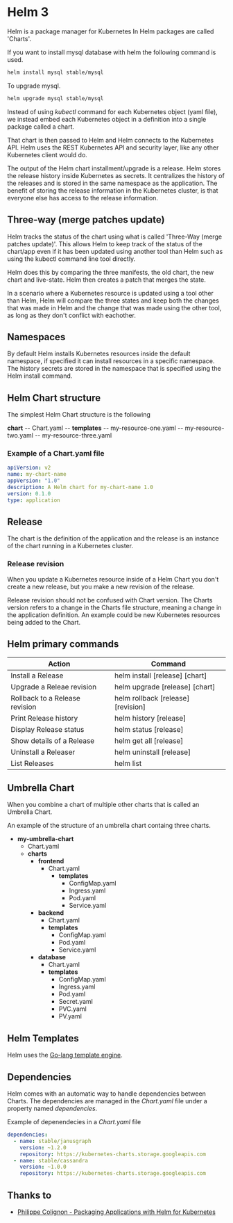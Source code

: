 # Helm 3

Helm is a package manager for Kubernetes In Helm packages are called 'Charts'.

If you want to install mysql database with helm the following command is used.

```sh
helm install mysql stable/mysql
```

To upgrade mysql.

```sh
helm upgrade mysql stable/mysql
```

Instead of using *kubectl* command for each Kubernetes object (yaml file), we instead embed each Kubernetes object in a definition into a single package called a chart.
 
That chart is then passed to Helm and Helm connects to the Kubernetes API. Helm uses the REST Kubernetes API and security layer, like any other Kubernetes client would do. 

The output of the Helm chart installment/upgrade is a release. Helm stores the release history inside Kubernetes as secrets. It centralizes the history of the releases and is stored in the same namespace as the application. The benefit of storing the release information in the Kubernetes cluster, is that everyone else has access to the release information.

## Three-way (merge patches update)

Helm tracks the status of the chart using what is called 'Three-Way (merge patches update)'. This allows Helm to keep track of the status of the chart/app even if it has been updated using another tool than Helm such as using the kubectl command line tool directly. 

Helm does this by comparing the three manifests, the old chart, the new chart and live-state. Helm then creates a patch that merges the state. 

In a scenario where a Kubernetes resource is updated using a tool other than Helm, Helm will compare the three states and keep both the changes that was made in Helm and the change that was made using the other tool, as long as they don't conflict with eachother.

## Namespaces

By default Helm installs Kubernetes resources inside the default namespace, if specified it can install resources in a specific namespace. The history secrets are stored in the namespace that is specified using the Helm install command.

## Helm Chart structure

The simplest Helm Chart structure is the following

**chart**
-- Chart.yaml
-- **templates**
    -- my-resource-one.yaml
    -- my-resource-two.yaml
    -- my-resource-three.yaml

### Example of a Chart.yaml file

```yaml
apiVersion: v2
name: my-chart-name
appVersion: "1.0"
description: A Helm chart for my-chart-name 1.0
version: 0.1.0
type: application
```

## Release

The chart is the definition of the application and the release is an instance of the chart running in a Kubernetes cluster.

### Release revision

When you update a Kubernetes resource inside of a Helm Chart you don't create a new release, but you make a new revision of the release. 

Release revision should not be confused with Chart version. The Charts version refers to a change in the Charts file structure, meaning a change in the application definition. An example could be new Kubernetes resources being added to the Chart.

## Helm primary commands

| Action                         | Command                            |
| -----------                    | -----------                        |
| Install a Release              | helm install [release] [chart]     |
| Upgrade a Releae revision      | helm upgrade [release] [chart]     |
| Rollback to a Release revision | helm rollback [release] [revision] |
| Print Release history          | helm history [release]             |
| Display Release status         | helm status [release]              |
| Show details of a Release      | helm get all [release]             |
| Uninstall a Releaser           | helm uninstall [release]           |
| List Releases                  | helm list                          |

## Umbrella Chart

When you combine a chart of multiple other charts that is called an Umbrella Chart. 

An example of the structure of an umbrella chart containg three charts.

* **my-umbrella-chart**
    * Chart.yaml
    * **charts**
        * **frontend**
            * Chart.yaml
                * **templates**
                    * ConfigMap.yaml
                    * Ingress.yaml
                    * Pod.yaml
                    * Service.yaml
        * **backend**
            * Chart.yaml
            * **templates**
                * ConfigMap.yaml
                * Pod.yaml
                * Service.yaml
        * **database**
            * Chart.yaml
            * **templates**
                * ConfigMap.yaml
                * Ingress.yaml
                * Pod.yaml
                * Secret.yaml
                * PVC.yaml
                * PV.yaml


## Helm Templates

Helm uses the [Go-lang template engine](https://golang.org/pkg/text/template/).

## Dependencies

Helm comes with an automatic way to handle dependencies between Charts. The dependencies are managed in the *Chart.yaml* file under a property named *dependencies*.

Example of depenendecies in a *Chart.yaml* file

```yaml
dependencies:
  - name: stable/janusgraph
    version: ~1.2.0
    repository: https://kubernetes-charts.storage.googleapis.com
  - name: stable/cassandra
    version: ~1.0.0
    repository: https://kubernetes-charts.storage.googleapis.com
```


## Thanks to

* [Philippe Colignon - Packaging Applications with Helm for Kubernetes](https://app.pluralsight.com/library/courses/kubernetes-packaging-applications-helm/table-of-contents)
